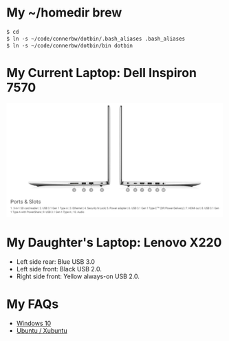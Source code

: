 My ~/homedir brew
=================

    $ cd
    $ ln -s ~/code/connerbw/dotbin/.bash_aliases .bash_aliases
    $ ln -s ~/code/connerbw/dotbin/bin dotbin

My Current Laptop: Dell Inspiron 7570
=================

![Dell Inspiron 7570](inspiron-7000-ports.png)

My Daughter's Laptop: Lenovo X220
=================

 + Left side rear: Blue USB 3.0 
 + Left side front: Black USB 2.0.
 + Right side front: Yellow always-on USB 2.0.	
 
My FAQs
=================
 
 + [Windows 10](./Win10KnowHow.md)
 + [Ubuntu / Xubuntu](./XubuntuKnowHow.md)
